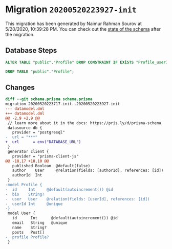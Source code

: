 # Migration `20200520223927-init`

This migration has been generated by Naimur Rahman Sourov at 5/20/2020, 10:39:28 PM.
You can check out the [state of the schema](./schema.prisma) after the migration.

## Database Steps

```sql
ALTER TABLE "public"."Profile" DROP CONSTRAINT IF EXiSTS "Profile_userId_fkey";

DROP TABLE "public"."Profile";
```

## Changes

```diff
diff --git schema.prisma schema.prisma
migration 20200520223717-init..20200520223927-init
--- datamodel.dml
+++ datamodel.dml
@@ -2,9 +2,9 @@
 // learn more about it in the docs: https://pris.ly/d/prisma-schema
 datasource db {
   provider = "postgresql"
-  url = "***"
+  url      = env("DATABASE_URL")
 }
 generator client {
   provider = "prisma-client-js"
@@ -18,17 +18,10 @@
   published Boolean  @default(false)
   author    User     @relation(fields: [authorId], references: [id])
   authorId  Int
 }
-model Profile {
-  id     Int     @default(autoincrement()) @id
-  bio    String?
-  user   User    @relation(fields: [userId], references: [id])
-  userId Int     @unique
-}
 model User {
   id      Int      @default(autoincrement()) @id
   email   String   @unique
   name    String?
   posts   Post[]
-  profile Profile?
 }
```


